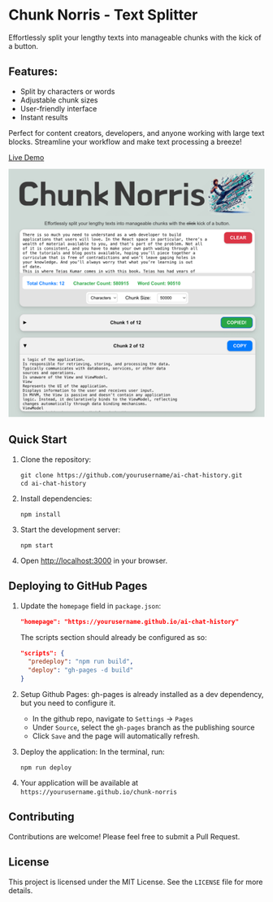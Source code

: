 # Chunk Norris - Text Splitter
Effortlessly split your lengthy texts into manageable chunks with the kick of a button. 

## Features:
- Split by characters or words
- Adjustable chunk sizes
- User-friendly interface
- Instant results

Perfect for content creators, developers, and anyone working with large text blocks. Streamline your workflow and make text processing a breeze!

[Live Demo](https://jamesalmeida.github.io/chunk-norris/)

![Chunk Norris](public/screenshot.png)

## Quick Start

1. Clone the repository:
   ```
   git clone https://github.com/yourusername/ai-chat-history.git
   cd ai-chat-history
   ```

2. Install dependencies:
   ```
   npm install
   ```

3. Start the development server:
   ```
   npm start
   ```

4. Open [http://localhost:3000](http://localhost:3000) in your browser.

## Deploying to GitHub Pages

1. Update the `homepage` field in `package.json`:
   ```json
   "homepage": "https://yourusername.github.io/ai-chat-history"
   ```
   The scripts section should already be configured as so:
   ```json
   "scripts": {
     "predeploy": "npm run build",
     "deploy": "gh-pages -d build"
   }
   ```

2. Setup Github Pages:
   gh-pages is already installed as a dev dependency, but you need to configure it.
   - In the github repo, navigate to `Settings` -> `Pages`
   - Under `Source`, select the `gh-pages` branch as the publishing source
   - Click `Save` and the page will automatically refresh.

3. Deploy the application:
    In the terminal, run:
   ```
   npm run deploy
   ```

4. Your application will be available at `https://yourusername.github.io/chunk-norris`

## Contributing

Contributions are welcome! Please feel free to submit a Pull Request.

## License

This project is licensed under the MIT License. See the `LICENSE` file for more details.